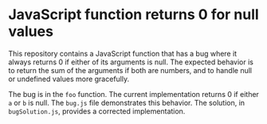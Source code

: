 # JavaScript function returns 0 for null values
This repository contains a JavaScript function that has a bug where it always returns 0 if either of its arguments is null. The expected behavior is to return the sum of the arguments if both are numbers, and to handle null or undefined values more gracefully.

The bug is in the `foo` function. The current implementation returns 0 if either `a` or `b` is null.  The `bug.js` file demonstrates this behavior.  The solution, in `bugSolution.js`, provides a corrected implementation.